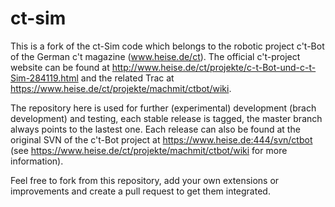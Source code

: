# ct-sim
This is a fork of the ct-Sim code which belongs to the robotic project c't-Bot of the German c't magazine (www.heise.de/ct). 
The official c't-project website can be found at http://www.heise.de/ct/projekte/c-t-Bot-und-c-t-Sim-284119.html and the related Trac at https://www.heise.de/ct/projekte/machmit/ctbot/wiki.

The repository here is used for further (experimental) development (brach development) and testing, each stable release is tagged, the master branch always points to the lastest one. Each release can also be found at the original SVN of the c't-Bot project at https://www.heise.de:444/svn/ctbot (see https://www.heise.de/ct/projekte/machmit/ctbot/wiki for more information). 

Feel free to fork from this repository, add your own extensions or improvements and create a pull request to get them integrated.
